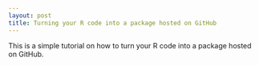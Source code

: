 ```yaml
---
layout: post
title: Turning your R code into a package hosted on GitHub
---
```


This is a simple tutorial on how to turn your R code into a package hosted on GitHub.


